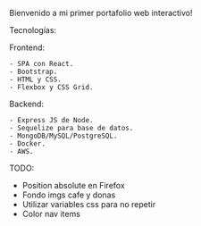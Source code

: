 Bienvenido a mi primer portafolio web interactivo!

Tecnologías:

Frontend:

	- SPA con React.
	- Bootstrap.
	- HTML y CSS.
	- Flexbox y CSS Grid.

Backend:

	- Express JS de Node.
	- Sequelize para base de datos.
	- MongoDB/MySQL/PostgreSQL.
	- Docker.
	- AWS.

TODO:

- Position absolute en Firefox
- Fondo imgs cafe y donas
- Utilizar variables css para no repetir
- Color nav items

